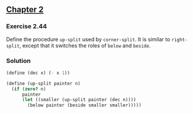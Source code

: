 ## [Chapter 2](../index.md#2-Building-Abstractions-with-Data)

### Exercise 2.44

Define the procedure `up-split` used by `corner-split`. It is similar to `right-split`, except that it switches the roles of `below` and `beside`.

### Solution

```scheme
(define (dec x) (- x 1))
```

```scheme
(define (up-split painter n)
  (if (zero? n)
      painter
      (let ((smaller (up-split painter (dec n))))
        (below painter (beside smaller smaller)))))
```

